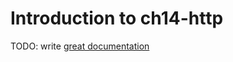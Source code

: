 # Introduction to ch14-http

TODO: write [great documentation](http://jacobian.org/writing/what-to-write/)
